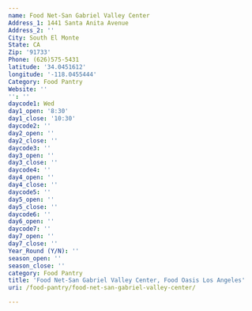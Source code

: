 ```yaml
---
name: Food Net-San Gabriel Valley Center
Address_1: 1441 Santa Anita Avenue
Address_2: ''
City: South El Monte
State: CA
Zip: '91733'
Phone: (626)575-5431
latitude: '34.0451612'
longitude: '-118.0455444'
Category: Food Pantry
Website: ''
'': ''
daycode1: Wed
day1_open: '8:30'
day1_close: '10:30'
daycode2: ''
day2_open: ''
day2_close: ''
daycode3: ''
day3_open: ''
day3_close: ''
daycode4: ''
day4_open: ''
day4_close: ''
daycode5: ''
day5_open: ''
day5_close: ''
daycode6: ''
day6_open: ''
daycode7: ''
day7_open: ''
day7_close: ''
Year_Round (Y/N): ''
season_open: ''
season_close: ''
category: Food Pantry
title: 'Food Net-San Gabriel Valley Center, Food Oasis Los Angeles'
uri: /food-pantry/food-net-san-gabriel-valley-center/

---
```

